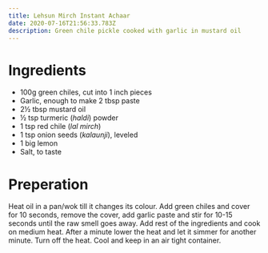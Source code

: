 ```yaml
---
title: Lehsun Mirch Instant Achaar
date: 2020-07-16T21:56:33.783Z
description: Green chile pickle cooked with garlic in mustard oil
---
```


# Ingredients

* 100g green chiles, cut into 1 inch pieces
* Garlic, enough to make 2 tbsp paste
* 2½ tbsp mustard oil
* ½ tsp turmeric (_haldi_) powder
* 1 tsp red chile (_lal mirch_)
* 1 tsp onion seeds (_kalaunji_), leveled
* 1 big lemon
* Salt, to taste
  
# Preperation
Heat oil in a pan/wok till it changes its colour. Add green chiles and cover for 10 seconds, remove the cover, add garlic paste and stir for 10-15 seconds until the raw smell goes away. Add rest of the ingredients and cook on medium heat. After a minute lower the heat and let it simmer for another minute. Turn off the heat. Cool and keep in an air tight container.
